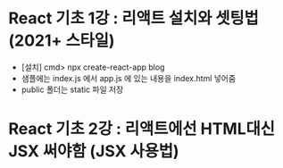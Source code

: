 # React 기초 1강 : 리액트 설치와 셋팅법 (2021+ 스타일)
- [설치] cmd> npx create-react-app blog
- 샘플에는 index.js 에서 app.js 에 있는 내용을 index.html 넣어줌
- public 폴더는 static 파일 저장

# React 기초 2강 : 리액트에선 HTML대신 JSX 써야함 (JSX 사용법)
